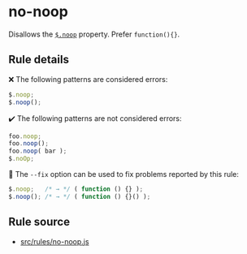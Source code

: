 # no-noop

Disallows the [`$.noop`](https://api.jquery.com/jQuery.noop/) property. Prefer `function(){}`.

## Rule details

❌ The following patterns are considered errors:
```js
$.noop;
$.noop();
```

✔️ The following patterns are not considered errors:
```js
foo.noop;
foo.noop();
foo.noop( bar );
$.noOp;
```

🔧 The `--fix` option can be used to fix problems reported by this rule:
```js
$.noop;   /* → */ ( function () {} );
$.noop(); /* → */ ( function () {}() );
```

## Rule source

* [src/rules/no-noop.js](/src/rules/no-noop.js)
